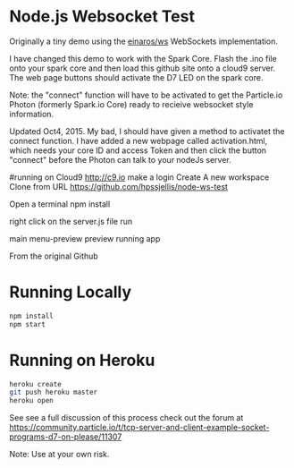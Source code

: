 # Node.js Websocket Test

Originally a tiny demo using the [einaros/ws](http://einaros.github.io/ws/) WebSockets implementation.

I have changed this demo to work with the Spark Core. Flash the .ino file onto your spark core and then load this github site onto a cloud9 server. The web page buttons should activate the D7 LED on the spark core.

Note: the "connect" function will have to be activated to get the Particle.io Photon (formerly Spark.io Core) ready to recieive websocket style information.

Updated Oct4, 2015.
My bad, I should have given a method to activatet the connect function. I have added a new webpage called activation.html, which needs your core ID and access Token and then click the button "connect" before the Photon can talk to your nodeJs server.

#running on Cloud9 http://c9.io
make a login
Create A new workspace
Clone from URL
https://github.com/hpssjellis/node-ws-test

Open a terminal
npm install

right click on the server.js file
run

main menu-preview
preview running app


From the original Github

# Running Locally

``` bash
npm install
npm start
```




# Running on Heroku

``` bash
heroku create
git push heroku master
heroku open
```




See see a full discussion of this process check out the forum at https://community.particle.io/t/tcp-server-and-client-example-socket-programs-d7-on-please/11307

Note: Use at your own risk.






